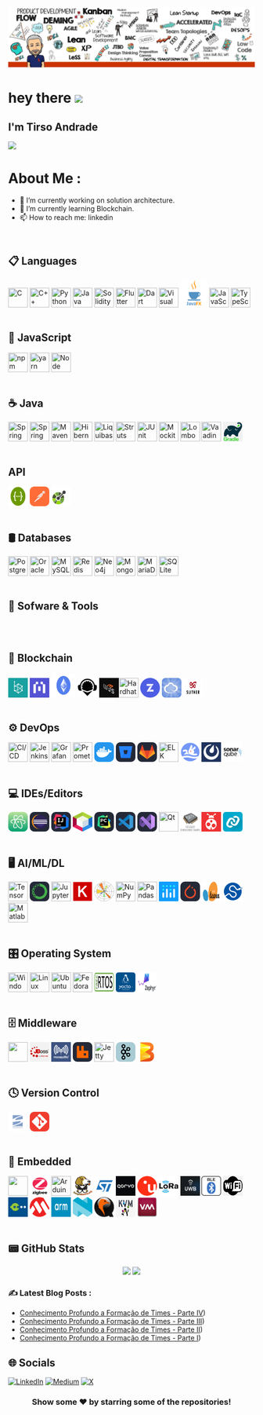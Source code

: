 ![image](https://github.com/gafawork/gafawork/blob/main/whitebox_gafawork.png)


<h1>
  hey there
  <img src="https://media.giphy.com/media/hvRJCLFzcasrR4ia7z/giphy.gif" width="30px"/>
</h1>

## I'm Tirso Andrade</h1>


![](https://komarev.com/ghpvc/?username=your-github-gafawork&style=for-the-badge)

# About Me :

- 🔭 I’m currently working on solution architecture.
- 🌱 I’m currently learning Blockchain.
- 📫 How to reach me: linkedin
<br>


## 📋 Languages
<img loading="lazy" src="https://user-images.githubusercontent.com/25181517/192106070-46255bcf-65e6-4c6b-a296-bf8d0d8fb2a7.png" width="40" height="40" title="C"/> <img loading="lazy" src="https://user-images.githubusercontent.com/25181517/192106073-90fffafe-3562-4ff9-a37e-c77a2da0ff58.png" width="40" height="40" title="C++"/> <img loading="lazy" src="https://user-images.githubusercontent.com/25181517/183423507-c056a6f9-1ba8-4312-a350-19bcbc5a8697.png" width="40" height="40" title="Python"/> <img loading="lazy" src="https://user-images.githubusercontent.com/25181517/117201156-9a724800-adec-11eb-9a9d-3cd0f67da4bc.png" width="40" height="40" title="Java"/> <img loading="lazy" src="https://cdn.jsdelivr.net/gh/devicons/devicon@latest/icons/solidity/solidity-original.svg" width="40" height="40" title="Solidity"/> <img loading="lazy" src="https://cdn.jsdelivr.net/gh/devicons/devicon@latest/icons/flutter/flutter-original.svg"  width="40" height="40" title="Flutter"/> <img loading="lazy" src="https://cdn.jsdelivr.net/gh/devicons/devicon@latest/icons/dart/dart-original-wordmark.svg"  width="40" height="40" title="Dart"/> <img loading="lazy" src="https://cdn.jsdelivr.net/gh/devicons/devicon@latest/icons/visualbasic/visualbasic-original.svg" width="40" height="40" title="Visual Basic"/> <img loading="lazy" src="https://github.com/gafawork/gafawork/blob/e2e236088c45aa35a094f4e2ffeee5a53e4138e4/img/javafx.png" width="56" height="56" title="JavaFX"/> <img loading="lazy" src="https://user-images.githubusercontent.com/25181517/117447155-6a868a00-af3d-11eb-9cfe-245df15c9f3f.png" width="40" height="40" title="JavaScript"/>  <img loading="lazy" src="https://user-images.githubusercontent.com/25181517/183890598-19a0ac2d-e88a-4005-a8df-1ee36782fde1.png" width="40" height="40" title="TypeScript"/> 
<br><br>



## 📜 JavaScript
 <img loading="lazy" src="https://user-images.githubusercontent.com/25181517/121401671-49102800-c959-11eb-9f6f-74d49a5e1774.png" width="40" height="40" title="
npm"/> <img loading="lazy" src="https://user-images.githubusercontent.com/25181517/183049794-a3dfaddd-22ee-4ffe-b0b4-549ccd4879f9.png" width="40" height="40" title="yarn"/> <img loading="lazy" src="https://user-images.githubusercontent.com/25181517/183568594-85e280a7-0d7e-4d1a-9028-c8c2209e073c.png" width="40" height="40" title="Node"/>
<br><br>

## ☕ Java
<img loading="lazy" src="https://user-images.githubusercontent.com/25181517/117201470-f6d56780-adec-11eb-8f7c-e70e376cfd07.png" width="40" height="40" title="Spring" /> <img loading="lazy" src="https://user-images.githubusercontent.com/25181517/183891303-41f257f8-6b3d-487c-aa56-c497b880d0fb.png" width="40" height="40" title="Spring Boot" /> <img loading="lazy" src="https://user-images.githubusercontent.com/25181517/117207242-07d5a700-adf4-11eb-975e-be04e62b984b.png" width="40" height="40" title="Maven" /> <img loading="lazy" src="https://user-images.githubusercontent.com/25181517/117207493-49665200-adf4-11eb-808e-a9c0fcc2a0a0.png" width="40" height="40" title="Hibernate" /> <img loading="lazy" src="https://user-images.githubusercontent.com/25181517/183891673-32824908-bc5d-44f8-8f72-f0415822404a.png" width="40" height="40" title="Liquibase" /> <img loading="lazy" src="https://user-images.githubusercontent.com/25181517/117446983-2e532980-af3d-11eb-823a-db81096fa435.png" width="40" height="40" title="Struts" /> <img loading="lazy" src="https://user-images.githubusercontent.com/25181517/117533873-484d4480-afef-11eb-9fad-67c8605e3592.png" width="40" height="40" title="JUnit" /> <img loading="lazy" src="https://user-images.githubusercontent.com/25181517/183892181-ad32b69e-3603-418c-b8e7-99e976c2a784.png" width="40" height="40" title="Mockito" /> <img loading="lazy" src="https://user-images.githubusercontent.com/25181517/190229463-87fa862f-ccf0-48da-8023-940d287df610.png" width="40" height="40" title="Lombok"/> <img loading="lazy" src="https://user-images.githubusercontent.com/25181517/121259141-047c8200-c8b0-11eb-9fdf-a9484c59f8d7.png" width="40" height="40" title="Vaadin"/> <img loading="lazy" src="https://github.com/gafawork/gafawork/blob/b09401285c736e40f6ead7cd5b56e29333b74676/img/gradle.png" width="40" height="40" title="Gradle"/> 
<br><br>

## API
<img loading="lazy" src="https://github.com/gafawork/gafawork/blob/6c3dab1f3dafa121e79f7790d03618717347f3fb/img/swagger-logo.png" width="40" height="40" title="Swagger"/> <img loading="lazy" src="https://github.com/gafawork/gafawork/blob/8dcde4f8b628cb0e35965e1598ff33b364f8b372/img/Postman.svg" width="40" height="40" title="Postman"/>
<img loading="lazy" src="https://github.com/gafawork/gafawork/blob/f17bf43f57aa883de8c29274b6512788bf608324/img/openapi-1.svg" width="40" height="40" title="Openapi"/>
<br><br>


## 🛢️ Databases
<img loading="lazy" src="https://user-images.githubusercontent.com/25181517/117208740-bfb78400-adf5-11eb-97bb-09072b6bedfc.png" width="40" height="40" title="PostgreSQL"/> <img loading="lazy" src="https://user-images.githubusercontent.com/25181517/117208736-bdedc080-adf5-11eb-912f-61c7d43705f6.png" width="40" height="40" title="Oracle"/> <img loading="lazy" src="https://user-images.githubusercontent.com/25181517/183896128-ec99105a-ec1a-4d85-b08b-1aa1620b2046.png" width="40" height="40" title="
MySQL"/> <img loading="lazy" src="https://user-images.githubusercontent.com/25181517/182884894-d3fa6ee0-f2b4-4960-9961-64740f533f2a.png" width="40" height="40" title="Redis"/> <img loading="lazy" src="https://user-images.githubusercontent.com/25181517/182884027-02cf00e4-6ac5-49a8-816d-3287a26bc5b4.png" width="40" height="40" title="Neo4j"/> <img loading="lazy" src="https://user-images.githubusercontent.com/25181517/182884177-d48a8579-2cd0-447a-b9a6-ffc7cb02560e.png" width="40" height="40" title="MongoDB"/> <img loading="lazy" src="https://github.com/marwin1991/profile-technology-icons/assets/136815194/3c698a4f-84e4-4849-a900-476b14311634" width="40" height="40" title="MariaDB"/> <img loading="lazy" src="https://github.com/marwin1991/profile-technology-icons/assets/136815194/82df4543-236b-4e45-9604-5434e3faab17" width="40" height="40" title="SQLite"/>
<br><br>


## 🧰 Sofware & Tools
<br><br>


## 🔗 Blockchain
<img loading="lazy" src="https://github.com/gafawork/gafawork/blob/425cb35c74b620155bb9bb78e885b5a889868f81/img/besu.jpg" width="40" height="40" title="Hyperledger Besu"/> <img loading="lazy" src="https://github.com/gafawork/gafawork/blob/08b27f8b44a9994eb69e087b79a3dcab278cd898/img/blockscout.jpg" width="40" height="40" title="Blockscout"/> <img loading="lazy" src="https://github.com/gafawork/gafawork/blob/92b7c0e5f9f30f2cc0ff2000e90d814402483ed7/img/ethereum3649.jpg" width="50" height="50" title="Ethereum"/>   <img loading="lazy" src="https://github.com/gafawork/gafawork/blob/e99dac54023cd5bd9ebb164b6ce0b2ddd294a0f9/img/remix.png" width="40" height="40" title="Remix"/> <img loading="lazy" src="https://github.com/gafawork/gafawork/blob/18cda141278d1bdde65c771e6629fbdc53771de6/img/web3js.jpg" width="40" height="40" title="Web3js"/><img loading="lazy" src="https://cdn.jsdelivr.net/gh/devicons/devicon@latest/icons/hardhat/hardhat-original.svg" width="40" height="40" title="Hardhat"/> 
 <img loading="lazy" src="https://github.com/gafawork/gafawork/blob/fb7669e4cad7e48700691efa4462323ecc8086f8/img/openzepelin.png" width="40" height="40" title="Openzepelin"/>  <img loading="lazy" src="https://github.com/gafawork/gafawork/blob/f4b37629c0dae757a4f08c80e91ccbc8cf3a6945/img/ether.png" width="40" height="40" title="Ether.js"/>  <img loading="lazy" src="https://github.com/gafawork/gafawork/blob/c59993a9d9ebb6e5447d8e7b6e6c436c76837c87/img/slither.png" width="40" height="40" title="Slither"/>
<br><br>
          
## ⚙️ DevOps
<img loading="lazy" src="https://user-images.githubusercontent.com/25181517/183868728-b2e11072-00a5-47e2-8a4e-4ebbb2b8c554.png" width="40" height="40" title="CI/CD"/> <img loading="lazy" src="https://user-images.githubusercontent.com/25181517/179090274-733373ef-3b59-4f28-9ecb-244bea700932.png" width="40" height="40" title="Jenkins"/> <img loading="lazy" src="https://user-images.githubusercontent.com/25181517/182534075-4962068b-4407-46c2-ac67-ddcb86af30cc.png" width="40" height="40" title=" Grafana"/> <img loading="lazy" src="https://user-images.githubusercontent.com/25181517/182534182-c510199a-7a4d-4084-96e3-e3db2251bbce.png" width="40" height="40" title="Prometheus"/> <img loading="lazy" src="https://github.com/gafawork/gafawork/blob/d61e10ac320451658b3863509e027c686c6e28f2/img/Docker.svg" width="40" height="40" title="Docker"/> <img loading="lazy" src="https://github.com/gafawork/gafawork/blob/b9ff5b9eb4cb919cb03ffdcc4eca4b6e55f9b3d4/img/BitBucket-Dark.svg" width="40" height="40" title="BitBucket"/> <img loading="lazy" src="https://github.com/gafawork/gafawork/blob/2c5fda65b310c1ed0b4c74fb90430492abeb73d7/img/GitLab-Dark.svg" width="40" height="40" title="Gitlab"/> <img loading="lazy" src="https://user-images.githubusercontent.com/25181517/183569191-f32cdf03-673f-4ae3-809b-3a8b376bb8a2.png" width="40" height="40" title="ELK"/> <img loading="lazy" src="https://github.com/gafawork/gafawork/blob/1c3d829ab550e3f74c8912da9a6705be09ddbf1b/img/devlake.png" width="40" height="40" title="DevLake"/> <img loading="lazy" src="https://github.com/gafawork/gafawork/blob/a6e39b8b0814318e64af9db73b9a2052dc0fbc97/img/Mattermost.jpg" width="40" height="40" title="Mattermost"/>  <img loading="lazy" src="https://github.com/gafawork/gafawork/blob/56c2139c6672a5346a20ca861210de302896c764/img/sonarqube-logo.png" width="40" height="40" title="SonarQube"/>
<br><br>

## 💻 IDEs/Editors
<img loading="lazy" src="https://github.com/gafawork/gafawork/blob/6164a8dd60ae29ab63887b9891153cb0661b097a/img/Atom.svg" width="40" height="40" title="Atom"/> <img loading="lazy" src="https://github.com/gafawork/gafawork/blob/9c3d714b27ec93fffd14bc717e168d929b9027b0/img/Eclipse-Dark.svg" width="40" height="40" title="Eclipse"/> <img loading="lazy" src="https://github.com/gafawork/gafawork/blob/8db64af324e5afba71df2a1040069b27669395b5/img/Idea-Dark.svg" width="40" height="40" title="IntelliJ"/> <img loading="lazy" src="https://github.com/gafawork/gafawork/blob/b83375126ee90e0ffbc0005df9f52ee4fa0c2cea/img/netbeans.png" width="40" height="40" title="Netbeans"/> <img loading="lazy" src="https://github.com/gafawork/gafawork/blob/60c080d66853c023296ed4f52e29fbe5aaf0c139/img/PyCharm-Dark.svg" width="40" height="40" title="PyCharm"/> <img loading="lazy" src="https://github.com/gafawork/gafawork/blob/77958cac8f4e9bc165fb16fdea4f158cca089159/img/VSCode-Dark.svg" width="40" height="40" title="VSCode"/> <img loading="lazy" src="https://github.com/gafawork/gafawork/blob/f5ffa8d22b35b135da733071e251fa49b7068e01/img/VisualStudio-Dark.svg" width="40" height="40" title="Visual Studio"/> <img loading="lazy" src="https://github.com/marwin1991/profile-technology-icons/assets/136815194/11e7dfe7-c1f6-483c-9d92-276f1fa9363b" width="40" height="40" title="Qt"/>  <img loading="lazy" src="https://github.com/gafawork/gafawork/blob/abe596e57462656f6e7fbcb23f2aa1b07b2d44ce/img/segger_studio.png" width="40" height="40" title="Segger Embedded Studio"/>  <img loading="lazy" src="https://github.com/gafawork/gafawork/blob/6f707a4ed10cacfb2b74a0b292a595055cdc7f50/img/atmel_studio.png" width="40" height="40" title="Atmel Studio"/>  <img loading="lazy" src="https://github.com/gafawork/gafawork/blob/b9009e433de694ea2e17ffde2c31f0e33caac739/img/nRF_Connect.png" width="40" height="40" title="nRF Connect"/>
<br><br>


## 🖥️ AI/ML/DL
<img loading="lazy" src="https://user-images.githubusercontent.com/25181517/223639822-2a01e63a-a7f9-4a39-8930-61431541bc06.png" width="40" height="40" title="TensorFlow"/>  <img loading="lazy" src="https://github.com/gafawork/gafawork/blob/3df73d094467aa955b57664141980fc75cf67077/img/Anaconda-Dark.svg" width="40" height="40" title="Anaconda"/> <img loading="lazy" src="https://user-images.githubusercontent.com/25181517/183914128-3fc88b4a-4ac1-40e6-9443-9a30182379b7.png" width="40" height="40" title="Jupyter Notebook"/> <img loading="lazy" src="https://github.com/gafawork/gafawork/blob/8281449eca6fb2b4a200c0169cd1f38e4583c9fb/img/keras.png" width="40" height="40" title="Jupyter Notebook"/>  <img loading="lazy" src="https://github.com/gafawork/gafawork/blob/e7af12cadd3a487853e7e13c75fae963133ab341/img/matplotlib.png" width="40" height="40" title="Matplotlib"/> <img loading="lazy" src="https://github.com/marwin1991/profile-technology-icons/assets/76012086/4ec200c2-acdf-4c42-b419-cd49cba3d09f" width="40" height="40" title="NumPy"/> <img loading="lazy" src="https://github.com/marwin1991/profile-technology-icons/assets/76012086/24b02d77-2f28-43c7-b5d6-e15e3395851b" width="40" height="40" title="Pandas"/>  <img loading="lazy" src="https://github.com/gafawork/gafawork/blob/c44726cdcc6c968d026dd7a546829fe6e6b45c3c/img/plotly.png" width="40" height="40" title="Plotly"/>  <img loading="lazy" src="https://github.com/gafawork/gafawork/blob/7d260e7ac7b4c50d8620cd711696fa6ae99e0a0d/img/PyTorch-Dark.svg" width="40" height="40" title="PyTorch"/>  <img loading="lazy" src="https://github.com/gafawork/gafawork/blob/b478d063293d6a3943a5e3bd539eae84e1488db6/img/scikit.png" width="40" height="40" title="scikit-learn"/>  <img loading="lazy" src="https://github.com/gafawork/gafawork/blob/cdfe220a699e963af94602ed8cdc6a7005a6d95c/img/scipy_logo300x300.png" width="40" height="40" title="scipy"/>     <img  loading="lazy" src="https://cdn.jsdelivr.net/gh/devicons/devicon@latest/icons/matlab/matlab-original.svg" width="40" height="40" title="Matlab"/>
<br><br>

## 🎛️ Operating System
 <img loading="lazy" src="https://user-images.githubusercontent.com/25181517/186884150-05e9ff6d-340e-4802-9533-2c3f02363ee3.png" width="40" height="40" title="Windows"/>  <img loading="lazy" src="https://github.com/marwin1991/profile-technology-icons/assets/76662862/2481dc48-be6b-4ebb-9e8c-3b957efe69fa" width="40" height="40" title="Linux"/>  <img loading="lazy" src="https://user-images.githubusercontent.com/25181517/186884153-99edc188-e4aa-4c84-91b0-e2df260ebc33.png" width="40" height="40" title="Ubuntu"/>
 <img loading="lazy" src="https://user-images.githubusercontent.com/25181517/186885787-4011a347-1f68-472c-bf8b-31ed1bb4f8ce.png" width="40" height="40" title="Fedora"/>  <img loading="lazy" src="https://github.com/gafawork/gafawork/blob/1c4328908b097db23120556c31d7a33033443b2c/img/FreeRTOS.png" width="40" height="40" title="Free RTOS"/>  <img loading="lazy" src="https://github.com/gafawork/gafawork/blob/03e4864d9dd8d10c8debac13d4367673289faa7b/img/yocto.png" width="40" height="40" title="Yocto Project"/>  <img loading="lazy" src="https://github.com/gafawork/gafawork/blob/36626f921404ca96c6258d9bc0b2b86070b5bd4c/img/zephyr.jfif" width="40" height="40" title="Zephyr"/>
 <br><br> 

## 🗄️ Middleware
<img  loading="lazy" src="https://cdn.jsdelivr.net/gh/devicons/devicon@latest/icons/tomcat/tomcat-original-wordmark.svg" width="40" height="40"/> <img loading="lazy" src="https://github.com/gafawork/gafawork/blob/575c5d1e1bb350d3fbaa1131b598248991d91919/img/jboss.png" width="40" height="40" title="JBoss"/>  <img loading="lazy" src="https://github.com/gafawork/gafawork/blob/325a3010b8383123dade583c6430d187dfff9f90/img/mosquitto.png" width="40" height="40" title="Mosquitto"/>  <img loading="lazy" src="https://github.com/gafawork/gafawork/blob/e6d8e973453cef37d93fdc6f4e44ef756c2ac4a3/img/RabbitMQ-Dark.svg" width="40" height="40" title="RabbitMQ"/>  <img loading="lazy" src="https://user-images.githubusercontent.com/25181517/183017080-bc1a1389-7286-4888-af7b-5aad88909995.png" width="40" height="40" title="Jetty"/>  <img loading="lazy" src="https://github.com/gafawork/gafawork/blob/0d84d7756c0c414b3626f1b5885be18849e9087b/img/kafka.svg" width="40" height="40" title="Kafka"/>  <img loading="lazy" src="https://github.com/gafawork/gafawork/blob/c4544f59c7e15ef5e74a5ee25ccc0496a20dcd37/img/beam.jfif" width="40" height="40" title="Beam"/>
<br><br>

## 🕓 Version Control
<img loading="lazy" src="https://github.com/gafawork/gafawork/blob/724570464505e1844b1aafca99f54de2beff0833/img/svn.png" width="40" height="40" title="SVN"/> <img loading="lazy" src="https://github.com/gafawork/gafawork/blob/85627a778fb18882c8c39ae8fe7549631295fd13/img/Git.svg" width="40" height="40" title="Git"/> 
<br><br>

## 🔌 Embedded
<img loading="lazy" src="https://cdn.jsdelivr.net/gh/devicons/devicon@latest/icons/raspberrypi/raspberrypi-original.svg" width="40" height="40" /> <img loading="lazy" src="https://github.com/gafawork/gafawork/blob/0f0843ae3b9b3a2169e4cb3643e73c6f363a2fa6/img/zigbee.png" width="40" height="40" title="Zigbee"/> <img loading="lazy" src="https://github.com/marwin1991/profile-technology-icons/assets/136815194/a57a85ba-e2dd-4036-85b6-7e1532391627" width="40" height="40" title="Arduino"/>  <img loading="lazy" src="https://github.com/gafawork/gafawork/blob/04fbf5328f9e46ecbc5d3740339dc28bdc0efa2e/img/beaglebone.png" width="40" height="40" title="Beaglebone"/>  <img loading="lazy" src="https://github.com/gafawork/gafawork/blob/750487b76224a39c4065ff806639496f0a1c4474/img/st.svg" width="40" height="40" title=" St"/>  <img loading="lazy" src="https://github.com/gafawork/gafawork/blob/5ddb7d6fdca57195961d53f0c19b3ff5842ad613/img/qorvo.png" width="40" height="40" title="Qorvo"/>  <img loading="lazy" src="https://github.com/gafawork/gafawork/blob/1eb1808a42b906862a2aaaf15a39bca95127b367/img/ublox.png" width="40" height="40" title="U-Blox"/>  <img loading="lazy" src="https://github.com/gafawork/gafawork/blob/51b1fe0166a0f6de45bc9c4b6b361775864cd6a2/img/LoRa.jpg" width="40" height="40" title="LoRa"/>  <img loading="lazy" src="https://github.com/gafawork/gafawork/blob/0f62c0040022c0d647168b26cbc74458890dd67f/img/uwb.png" width="40" height="40" title="UWB"/>  <img loading="lazy" src="https://github.com/gafawork/gafawork/blob/e4688ca96fe783c4471e13cd3edc7e599324f453/img/BLE.svg" width="40" height="40" title="BLE"/>  <img loading="lazy" src="https://github.com/gafawork/gafawork/blob/a463dcd46ddcb4034efb30aad0ad18b79a2be3ac/img/wifi.png" width="40" height="40" title="WiFi"/>  <img loading="lazy" src="https://github.com/gafawork/gafawork/blob/d0bc62f8f7ed760c205dc0d22f35a4011f603ef1/img/toradex.jpg" width="40" height="40" title="Toradex"/>  <img loading="lazy" src="https://github.com/gafawork/gafawork/blob/6bc66ffcf28894619eef4d0e0341fe6303c038d1/img/microchip.png" width="40" height="40" title="Microchip"/>  <img loading="lazy" src="https://github.com/gafawork/gafawork/blob/496130cea47ef0c607fa42ba2fea3f7dd8ece718/img/arm.png" width="40" height="40" title="arm"/>  <img loading="lazy" src="https://github.com/gafawork/gafawork/blob/2ec92900a9ead329422f16ae148a7477ab6f1723/img/nordic.png" width="40" height="40" title="Nordic"/>  <img loading="lazy" src="https://github.com/gafawork/gafawork/blob/80f7219fd9bf643e40af5adc0b9fbf061bb6bfa3/img/qemu.jfif" width="40" height="40" title="Qemu"/>  <img loading="lazy" src="https://github.com/gafawork/gafawork/blob/30b077c95132aa678de136951dfa2e557f11a318/img/kvm.png" width="40" height="40" title="KVM"/>  <img loading="lazy" src="https://github.com/gafawork/gafawork/blob/5606ef1a051cf35cbc9cdc76f657876eb40f7cde/img/virtmanager.jfif" width="40" height="40" title="Virt Manager"/>
<br><br>

## 📟 GitHub Stats
<p align="center">
	<img width="48%" src="https://github-readme-stats.vercel.app/api?username=gafawork&show_icons=true&theme=vue" />
	<img width="48%" src="https://github-readme-streak-stats.herokuapp.com/?user=gafawork&theme=vue" />
</p>

### ✍️ Latest Blog Posts :

- [Conhecimento Profundo a Formação de Times - Parte IV](https://medium.com/@tirso.andrade/uma-jornada-%C3%A1gil-a-forma%C3%A7%C3%A3o-de-times-parte-04-b646616ac1b0))
- [Conhecimento Profundo a Formação de Times - Parte III](https://medium.com/@tirso.andrade/uma-jornada-%C3%A1gil-a-topologia-de-time-parte-iii-81addac83086))
- [Conhecimento Profundo a Formação de Times - Parte II](https://medium.com/@tirso.andrade/uma-jornada-%C3%A1gil-a-topologia-de-time-parte-ii-52484071396d))
- [Conhecimento Profundo a Formação de Times - Parte I](https://medium.com/@tirso.andrade/uma-jornada-%C3%A1gil-a-topologia-de-times-parte-i-86779e8c1662))

    
## 🌐 Socials
[![LinkedIn](https://img.shields.io/badge/LinkedIn-0077B5?style=for-the-badge&logo=linkedin&logoColor=white)](https://www.linkedin.com/in/tirsoandrade/)
[![Medium](https://img.shields.io/badge/-Medium-%23000000?style=for-the-badge&logo=medium&logoColor=white)](https://medium.com/@tirso.andrade)
[![X](https://img.shields.io/badge/X-000?style=for-the-badge&logo=x)](https://x.com/gafawork)
          
<div align="center">

### Show some ❤️ by starring some of the repositories!

</div>
